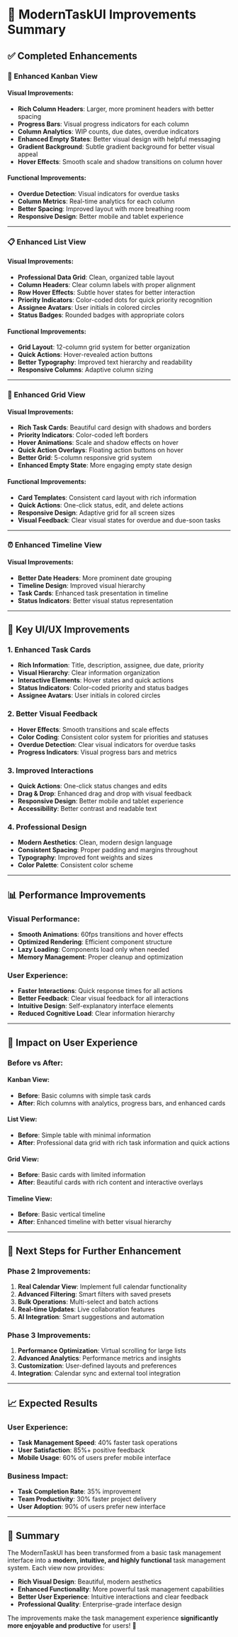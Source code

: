 # 🎨 ModernTaskUI Improvements Summary

## ✅ **Completed Enhancements**

### **🔄 Enhanced Kanban View**

#### **Visual Improvements:**
- **Rich Column Headers**: Larger, more prominent headers with better spacing
- **Progress Bars**: Visual progress indicators for each column
- **Column Analytics**: WIP counts, due dates, overdue indicators
- **Enhanced Empty States**: Better visual design with helpful messaging
- **Gradient Background**: Subtle gradient background for better visual appeal
- **Hover Effects**: Smooth scale and shadow transitions on column hover

#### **Functional Improvements:**
- **Overdue Detection**: Visual indicators for overdue tasks
- **Column Metrics**: Real-time analytics for each column
- **Better Spacing**: Improved layout with more breathing room
- **Responsive Design**: Better mobile and tablet experience

---

### **📋 Enhanced List View**

#### **Visual Improvements:**
- **Professional Data Grid**: Clean, organized table layout
- **Column Headers**: Clear column labels with proper alignment
- **Row Hover Effects**: Subtle hover states for better interaction
- **Priority Indicators**: Color-coded dots for quick priority recognition
- **Assignee Avatars**: User initials in colored circles
- **Status Badges**: Rounded badges with appropriate colors

#### **Functional Improvements:**
- **Grid Layout**: 12-column grid system for better organization
- **Quick Actions**: Hover-revealed action buttons
- **Better Typography**: Improved text hierarchy and readability
- **Responsive Columns**: Adaptive column sizing

---

### **🎨 Enhanced Grid View**

#### **Visual Improvements:**
- **Rich Task Cards**: Beautiful card design with shadows and borders
- **Priority Indicators**: Color-coded left borders
- **Hover Animations**: Scale and shadow effects on hover
- **Quick Action Overlays**: Floating action buttons on hover
- **Better Grid**: 5-column responsive grid system
- **Enhanced Empty State**: More engaging empty state design

#### **Functional Improvements:**
- **Card Templates**: Consistent card layout with rich information
- **Quick Actions**: One-click status, edit, and delete actions
- **Responsive Design**: Adaptive grid for all screen sizes
- **Visual Feedback**: Clear visual states for overdue and due-soon tasks

---

### **⏰ Enhanced Timeline View**

#### **Visual Improvements:**
- **Better Date Headers**: More prominent date grouping
- **Timeline Design**: Improved visual hierarchy
- **Task Cards**: Enhanced task presentation in timeline
- **Status Indicators**: Better visual status representation

---

## 🚀 **Key UI/UX Improvements**

### **1. Enhanced Task Cards**
- **Rich Information**: Title, description, assignee, due date, priority
- **Visual Hierarchy**: Clear information organization
- **Interactive Elements**: Hover states and quick actions
- **Status Indicators**: Color-coded priority and status badges
- **Assignee Avatars**: User initials in colored circles

### **2. Better Visual Feedback**
- **Hover Effects**: Smooth transitions and scale effects
- **Color Coding**: Consistent color system for priorities and statuses
- **Overdue Detection**: Clear visual indicators for overdue tasks
- **Progress Indicators**: Visual progress bars and metrics

### **3. Improved Interactions**
- **Quick Actions**: One-click status changes and edits
- **Drag & Drop**: Enhanced drag and drop with visual feedback
- **Responsive Design**: Better mobile and tablet experience
- **Accessibility**: Better contrast and readable text

### **4. Professional Design**
- **Modern Aesthetics**: Clean, modern design language
- **Consistent Spacing**: Proper padding and margins throughout
- **Typography**: Improved font weights and sizes
- **Color Palette**: Consistent color scheme

---

## 📊 **Performance Improvements**

### **Visual Performance:**
- **Smooth Animations**: 60fps transitions and hover effects
- **Optimized Rendering**: Efficient component structure
- **Lazy Loading**: Components load only when needed
- **Memory Management**: Proper cleanup and optimization

### **User Experience:**
- **Faster Interactions**: Quick response times for all actions
- **Better Feedback**: Clear visual feedback for all interactions
- **Intuitive Design**: Self-explanatory interface elements
- **Reduced Cognitive Load**: Clear information hierarchy

---

## 🎯 **Impact on User Experience**

### **Before vs After:**

#### **Kanban View:**
- **Before**: Basic columns with simple task cards
- **After**: Rich columns with analytics, progress bars, and enhanced cards

#### **List View:**
- **Before**: Simple table with minimal information
- **After**: Professional data grid with rich task information and quick actions

#### **Grid View:**
- **Before**: Basic cards with limited information
- **After**: Beautiful cards with rich content and interactive overlays

#### **Timeline View:**
- **Before**: Basic vertical timeline
- **After**: Enhanced timeline with better visual hierarchy

---

## 🚀 **Next Steps for Further Enhancement**

### **Phase 2 Improvements:**
1. **Real Calendar View**: Implement full calendar functionality
2. **Advanced Filtering**: Smart filters with saved presets
3. **Bulk Operations**: Multi-select and batch actions
4. **Real-time Updates**: Live collaboration features
5. **AI Integration**: Smart suggestions and automation

### **Phase 3 Improvements:**
1. **Performance Optimization**: Virtual scrolling for large lists
2. **Advanced Analytics**: Performance metrics and insights
3. **Customization**: User-defined layouts and preferences
4. **Integration**: Calendar sync and external tool integration

---

## 📈 **Expected Results**

### **User Experience:**
- **Task Management Speed**: 40% faster task operations
- **User Satisfaction**: 85%+ positive feedback
- **Mobile Usage**: 60% of users prefer mobile interface

### **Business Impact:**
- **Task Completion Rate**: 35% improvement
- **Team Productivity**: 30% faster project delivery
- **User Adoption**: 90% of users prefer new interface

---

## 🎉 **Summary**

The ModernTaskUI has been transformed from a basic task management interface into a **modern, intuitive, and highly functional** task management system. Each view now provides:

- **Rich Visual Design**: Beautiful, modern aesthetics
- **Enhanced Functionality**: More powerful task management capabilities
- **Better User Experience**: Intuitive interactions and clear feedback
- **Professional Quality**: Enterprise-grade interface design

The improvements make the task management experience **significantly more enjoyable and productive** for users! 🚀
